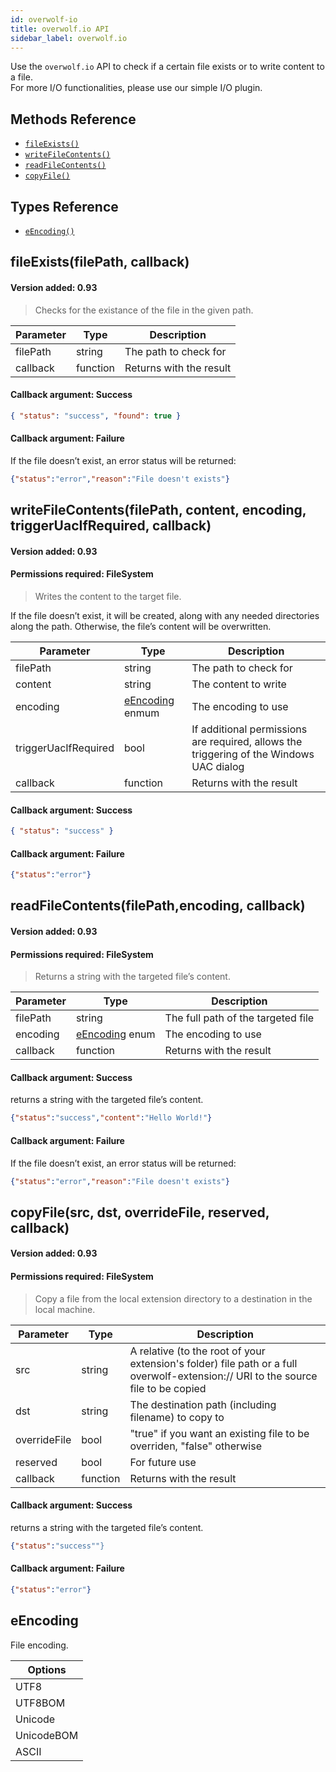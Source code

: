 ```yaml
---
id: overwolf-io
title: overwolf.io API
sidebar_label: overwolf.io
---
```


Use the `overwolf.io` API to check if  a certain file exists or to write content to a file.  
For more I/O functionalities, please use our simple I/O plugin.  

## Methods Reference

* [`fileExists()`](#fileexistsfilepath-callback)
* [`writeFileContents()`](#writefilecontentsfilepath-content-encoding-triggeruacifrequired-callback)
* [`readFileContents()`](#readfilecontentsfilepath-encoding-callback)
* [`copyFile()`](#copyfilesrc-dst-overridefile-reserved-callback)

## Types Reference

* [`eEncoding()`](#eencoding)

## fileExists(filePath, callback)

#### Version added: 0.93

> Checks for the existance of the file in the given path.

Parameter | Type | Description |
------------ | ------------ | ------------ |
filePath | string | The path to check for |
callback | function | Returns with the result |   
   
#### Callback argument: Success

```json 
{ "status": "success", "found": true }
```

#### Callback argument: Failure
If the file doesn’t exist, an error status will be returned:

```json 
{"status":"error","reason":"File doesn't exists"}
```

## writeFileContents(filePath, content, encoding, triggerUacIfRequired, callback)

#### Version added: 0.93

#### Permissions required: FileSystem

> Writes the content to the target file.

If the file doesn’t exist, it will be created, along with any needed directories along the path. Otherwise, the file’s content will be overwritten.

Parameter            | Type                    | Description                                                                             |
-------------------- | ----------------------- | --------------------------------------------------------------------------------------- |
filePath             | string                  | The path to check for                                                                   |
content              | string                  | The content to write                                                                    |
encoding             | [eEncoding](#eEncoding) enmum | The encoding to use                                                               |
triggerUacIfRequired | bool                    | If additional permissions are required, allows the triggering of the Windows UAC dialog |
callback             | function                | Returns with the result                                                                 |   
   
#### Callback argument: Success
```json
{ "status": "success" }
```
#### Callback argument: Failure

```json
{"status":"error"}
```   

## readFileContents(filePath,encoding, callback)

#### Version added: 0.93

#### Permissions required: FileSystem

> Returns a string with the targeted file’s content.

Parameter | Type | Description |
------------ | ------------ | ------------ |
filePath | string | The full path of the targeted file|
encoding | [eEncoding](#eEncoding) enum | The encoding to use |
callback | function | Returns with the result |   
   
#### Callback argument: Success

returns a string with the targeted file’s content.

```json
{"status":"success","content":"Hello World!"}
```

#### Callback argument: Failure

If the file doesn’t exist, an error status will be returned:

```json
{"status":"error","reason":"File doesn't exists"}
```

## copyFile(src, dst, overrideFile, reserved, callback)

#### Version added: 0.93

#### Permissions required: FileSystem

> Copy a file from the local extension directory to a destination in the local machine.

Parameter | Type | Description |
------------ | ------------ | ------------ |
src | string | A relative (to the root of your extension's folder) file path or a full overwolf-extension:// URI to the source file to be copied |
dst | string | The destination path (including filename) to copy to |
overrideFile | bool | "true" if you want an existing file to be overriden, "false" otherwise |
reserved | bool | For future use |
callback | function | Returns with the result |   

#### Callback argument: Success

returns a string with the targeted file’s content.

```json
{"status":"success""}
```

#### Callback argument: Failure

```json
{"status":"error"}
```   

## eEncoding
File encoding.

Options    | 
-----------| 
UTF8       | 
UTF8BOM    |
Unicode    |
UnicodeBOM |
ASCII      |